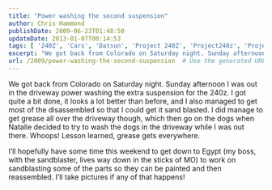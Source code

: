 ```yaml
---
title: "Power washing the second suspension"
author: Chris Hammond
publishDate: 2009-06-23T01:48:50
updateDate: 2013-01-07T00:14:53
tags: [ '240Z', 'Cars', 'Datsun', 'Project 240Z', 'Project240z', 'Project240Zcom' ]
excerpt: "We got back from Colorado on Saturday night. Sunday afternoon I was out in the driveway power washing the extra suspension for the 240z. I got quite a bit done, it looks a lot better than before, and I also managed to get most of the disassembled so that I could get it sand blasted. I did manage to get grease all over the driveway though, which then go on the dogs when Natalie decided to try to wash the dogs in the driveway while I was out there. Whoops! Lesson learned, grease gets everywhere.  I’ll hopefully have some time this weekend to get down to Egypt (my boss, with the sandblaster, lives way down in the sticks of MO) to work on sandblasting some of the parts so they can be painted and then reassembled. I’ll take pictures if any of that happens!"
url: /2009/power-washing-the-second-suspension  # Use the generated URL with year
---
```

<p>We got back from Colorado on Saturday night. Sunday afternoon I was out in the driveway power washing the extra suspension for the 240z. I got quite a bit done, it looks a lot better than before, and I also managed to get most of the disassembled so that I could get it sand blasted. I did manage to get grease all over the driveway though, which then go on the dogs when Natalie decided to try to wash the dogs in the driveway while I was out there. Whoops! Lesson learned, grease gets everywhere.</p>  <p>I’ll hopefully have some time this weekend to get down to Egypt (my boss, with the sandblaster, lives way down in the sticks of MO) to work on sandblasting some of the parts so they can be painted and then reassembled. I’ll take pictures if any of that happens!</p>
